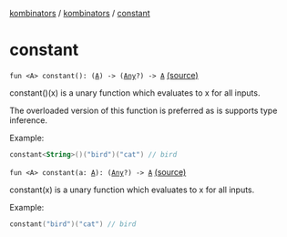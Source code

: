 [kombinators](../index.md) / [kombinators](index.md) / [constant](./constant.md)

# constant

`fun <A> constant(): (`[`A`](constant.md#A)`) -> (`[`Any`](https://kotlinlang.org/api/latest/jvm/stdlib/kotlin/-any/index.html)`?) -> `[`A`](constant.md#A) [(source)](https://github.com/pardom/kombinators/tree/master/src/main/kotlin/kombinators/constant.kt#L16)

constant()(x) is a unary function which evaluates to x for all inputs.

The overloaded version of this function is preferred as is supports type inference.

Example:

``` kotlin
constant<String>()("bird")("cat") // bird
```

`fun <A> constant(a: `[`A`](constant.md#A)`): (`[`Any`](https://kotlinlang.org/api/latest/jvm/stdlib/kotlin/-any/index.html)`?) -> `[`A`](constant.md#A) [(source)](https://github.com/pardom/kombinators/tree/master/src/main/kotlin/kombinators/constant.kt#L27)

constant(x) is a unary function which evaluates to x for all inputs.

Example:

``` kotlin
constant("bird")("cat") // bird
```

